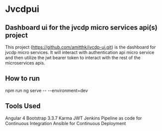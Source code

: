 # Jvcdpui

## Dashboard ui for the jvcdp micro services api(s) project

This project (https://github.com/amitthk/jvcdp-ui.git) is the dashboard for jvcdp micro services. It will interact with authentication api micro service and then utilize the jwt bearer token to interact with the rest of the microservices apis.

## How to run

npm run ng serve -- --environment=dev


## Tools Used
Angular 4
Bootstrap 3.3.7
Karma
JWT
Jenkins Pipeline as code for Continuous Integration
Ansible for Continuous Deployment
